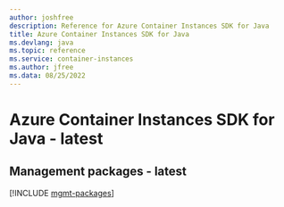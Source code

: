 ```yaml
---
author: joshfree
description: Reference for Azure Container Instances SDK for Java
title: Azure Container Instances SDK for Java
ms.devlang: java
ms.topic: reference
ms.service: container-instances
ms.author: jfree
ms.data: 08/25/2022
---
```

# Azure Container Instances SDK for Java - latest

## Management packages - latest
[!INCLUDE [mgmt-packages](container-instances-mgmt-index.md)]
